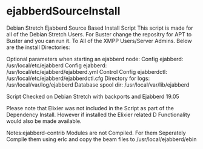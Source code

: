 # ejabberdSourceInstall
Debian Stretch Ejabberd Source Based Install Script
This script is made for all of the Debian Stretch Users. 
For Buster change the repositry for APT to Buster and you can run it. 
To All of the XMPP Users/Server Admins.
Below are the install Directories:

Optional parameters when starting an ejabberd node:
Config ejabberd:    /usr/local/etc/ejabberd
Config ejabberd:    /usr/local/etc/ejabberd/ejabberd.yml
Control Config ejabberdctl: /usr/local/etc/ejabberd/ejabberdctl.cfg
Directory for logs: /usr/local/var/log/ejabberd
Database spool dir: /usr/local/var/lib/ejabberd

Script Checked on Debian Stretch with backports and Ejabberd 19.05

Please note that Elixier was not included in the Script as part of the Dependency Install.
However if installed the Elixier related D Functionality would also be made available.

Notes:ejabberd-contrib Modules are not Compiled. For them Seperately Compile them using erlc and copy the beam files to /usr/local/ejabberd/ebin
